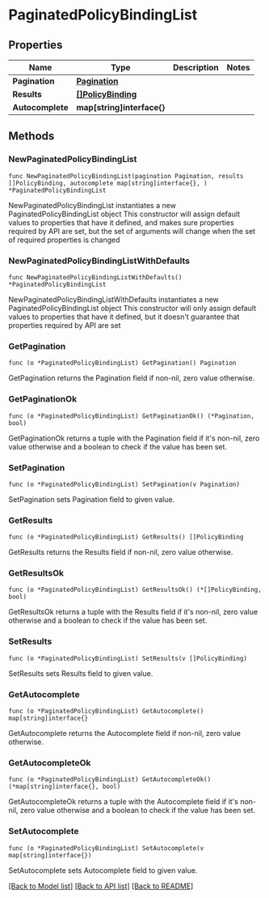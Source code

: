 # PaginatedPolicyBindingList

## Properties

Name | Type | Description | Notes
------------ | ------------- | ------------- | -------------
**Pagination** | [**Pagination**](Pagination.md) |  | 
**Results** | [**[]PolicyBinding**](PolicyBinding.md) |  | 
**Autocomplete** | **map[string]interface{}** |  | 

## Methods

### NewPaginatedPolicyBindingList

`func NewPaginatedPolicyBindingList(pagination Pagination, results []PolicyBinding, autocomplete map[string]interface{}, ) *PaginatedPolicyBindingList`

NewPaginatedPolicyBindingList instantiates a new PaginatedPolicyBindingList object
This constructor will assign default values to properties that have it defined,
and makes sure properties required by API are set, but the set of arguments
will change when the set of required properties is changed

### NewPaginatedPolicyBindingListWithDefaults

`func NewPaginatedPolicyBindingListWithDefaults() *PaginatedPolicyBindingList`

NewPaginatedPolicyBindingListWithDefaults instantiates a new PaginatedPolicyBindingList object
This constructor will only assign default values to properties that have it defined,
but it doesn't guarantee that properties required by API are set

### GetPagination

`func (o *PaginatedPolicyBindingList) GetPagination() Pagination`

GetPagination returns the Pagination field if non-nil, zero value otherwise.

### GetPaginationOk

`func (o *PaginatedPolicyBindingList) GetPaginationOk() (*Pagination, bool)`

GetPaginationOk returns a tuple with the Pagination field if it's non-nil, zero value otherwise
and a boolean to check if the value has been set.

### SetPagination

`func (o *PaginatedPolicyBindingList) SetPagination(v Pagination)`

SetPagination sets Pagination field to given value.


### GetResults

`func (o *PaginatedPolicyBindingList) GetResults() []PolicyBinding`

GetResults returns the Results field if non-nil, zero value otherwise.

### GetResultsOk

`func (o *PaginatedPolicyBindingList) GetResultsOk() (*[]PolicyBinding, bool)`

GetResultsOk returns a tuple with the Results field if it's non-nil, zero value otherwise
and a boolean to check if the value has been set.

### SetResults

`func (o *PaginatedPolicyBindingList) SetResults(v []PolicyBinding)`

SetResults sets Results field to given value.


### GetAutocomplete

`func (o *PaginatedPolicyBindingList) GetAutocomplete() map[string]interface{}`

GetAutocomplete returns the Autocomplete field if non-nil, zero value otherwise.

### GetAutocompleteOk

`func (o *PaginatedPolicyBindingList) GetAutocompleteOk() (*map[string]interface{}, bool)`

GetAutocompleteOk returns a tuple with the Autocomplete field if it's non-nil, zero value otherwise
and a boolean to check if the value has been set.

### SetAutocomplete

`func (o *PaginatedPolicyBindingList) SetAutocomplete(v map[string]interface{})`

SetAutocomplete sets Autocomplete field to given value.



[[Back to Model list]](../README.md#documentation-for-models) [[Back to API list]](../README.md#documentation-for-api-endpoints) [[Back to README]](../README.md)


